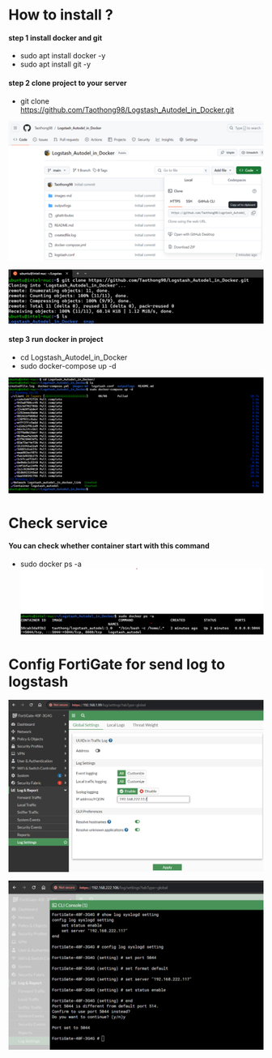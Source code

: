 ﻿# How to install ?
   #### step 1 install docker and git
- sudo apt install docker -y 
- sudo apt install git -y 

#### step 2 clone project to your server

- git clone https://github.com/Taothong98/Logstash_Autodel_in_Docker.git 

![linkclone](images-md/linkclone.png)

![gitclone](images-md/gitclone.png)

#### step 3 run docker in project

- cd Logstash_Autodel_in_Docker
- sudo docker-compose up -d

![composeup](images-md/composeup.png)

# Check service
#### You can check whether container start with this command 

- sudo docker ps -a
![checkdocker](images-md/checkdocker.png)

# Config FortiGate for send log to logstash

![fortisetloggui](images-md/fortisetloggui.png)

![configgui](images-md/configgui.png)